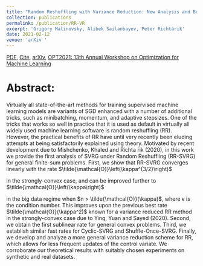 ```yaml
---
title: "Random Reshuffling with Variance Reduction: New Analysis and Better Rates"
collection: publications
permalink: /publication/RR-VR
excerpt: 'Grigory Malinovsky, Alibek Sailanbayev, Peter Richtárik'
date: 2021-02-12
venue: 'arXiv '
---
```

[PDF](https://arxiv.org/pdf/2104.09342.pdf), [Cite](https://grigory-malinovsky.github.io/files/RR-VR.txt), [arXiv](https://arxiv.org/abs/2104.09342), [OPT2021: 13th Annual Workshop on Optimization for Machine Learning](https://opt-ml.org/papers/2021/paper30.pdf) 


Abstract:
======
Virtually all state-of-the-art methods for training supervised machine learning models are variants of SGD enhanced with a number of additional tricks, such as minibatching, momentum, and adaptive stepsizes. One of the tricks that works so well in practice that it is used as default in virtually all widely used machine learning software is random reshuffling (RR). However, the practical benefits of RR have until very recently been eluding attempts at being satisfactorily explained using theory. Motivated by recent development due to Mishchenko, Khaled and Richta ́rik (2020), in this work we provide the first analysis of SVRG under Random Reshuffling (RR-SVRG) for general finite-sum problems. First, we show that RR-SVRG converges linearly with the rate $\tilde{\mathcal{O}}\left(\kappa^{3/2}\right)$ 

in the strongly-convex case, and can be improved further to $\tilde{\mathcal{O}}\left(\kappa\right)$

in the big data regime when 
$n > \tilde{\mathcal{O}}(\kappa)$,
where $\kappa$ is the condition number.
This improves upon the previous best rate
$\tilde{\mathcal{O}}(\kappa^2)$ 
known for a variance reduced RR method in the strongly-convex case due to Ying, Yuan and Sayed (2020). Second, we obtain the first sublinear rate for general convex problems. Third, we establish similar fast rates for Cyclic-SVRG and Shuffle-Once-SVRG. Finally, we develop and analyze a more general variance reduction scheme for RR, which allows for less frequent updates of the control variate. We corroborate our theoretical results with suitably chosen experiments on synthetic and real datasets.


